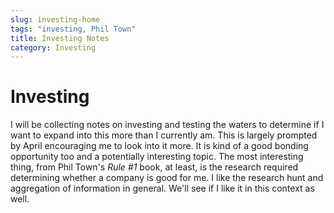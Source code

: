 ```yaml
---
slug: investing-home
tags: "investing, Phil Town"
title: Investing Notes
category: Investing
---
```


# Investing

I will be collecting notes on investing and testing the waters to determine if I want to expand into this more than I currently am. This is largely prompted by April encouraging me to look into it more. It is kind of a good bonding opportunity too and a potentially interesting topic. The most interesting thing, from Phil Town's *Rule #1* book, at least, is the research required determining whether a company is good for me. I like the research hunt and aggregation of information in general. We'll see if I like it in this context as well.
